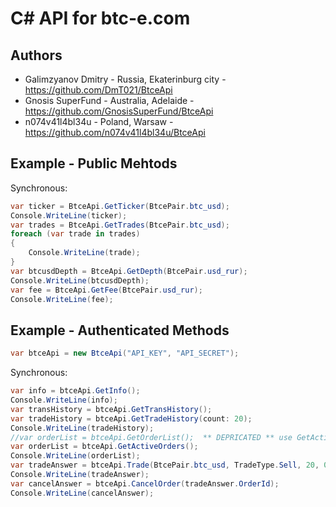 C# API for btc-e.com
====================

Authors
------------
  
- Galimzyanov Dmitry - Russia, Ekaterinburg city - https://github.com/DmT021/BtceApi
- Gnosis SuperFund - Australia, Adelaide - https://github.com/GnosisSuperFund/BtceApi
- n074v41l4bl34u - Poland, Warsaw - https://github.com/n074v41l4bl34u/BtceApi

Example - Public Mehtods
------------

Synchronous:

```c#
var ticker = BtceApi.GetTicker(BtcePair.btc_usd);
Console.WriteLine(ticker);
var trades = BtceApi.GetTrades(BtcePair.btc_usd);
foreach (var trade in trades)
{
	Console.WriteLine(trade);
}
var btcusdDepth = BtceApi.GetDepth(BtcePair.usd_rur);
Console.WriteLine(btcusdDepth);
var fee = BtceApi.GetFee(BtcePair.usd_rur);
Console.WriteLine(fee);
```

Example - Authenticated Methods
------------

```c#
var btceApi = new BtceApi("API_KEY", "API_SECRET");
```

Synchronous:

```c#
var info = btceApi.GetInfo();
Console.WriteLine(info);
var transHistory = btceApi.GetTransHistory();
var tradeHistory = btceApi.GetTradeHistory(count: 20);
Console.WriteLine(tradeHistory);
//var orderList = btceApi.GetOrderList();  ** DEPRICATED ** use GetActiveOrders() instead!
var orderList = btceApi.GetActiveOrders();
Console.WriteLine(orderList);
var tradeAnswer = btceApi.Trade(BtcePair.btc_usd, TradeType.Sell, 20, 0.1m);
Console.WriteLine(tradeAnswer);
var cancelAnswer = btceApi.CancelOrder(tradeAnswer.OrderId);
Console.WriteLine(cancelAnswer);
```
